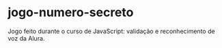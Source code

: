 # jogo-numero-secreto
Jogo feito durante o curso de JavaScript: validação e reconhecimento de voz da Alura.
